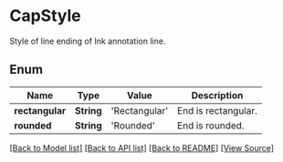﻿# CapStyle
Style of line ending of Ink annotation line. 

## Enum
Name | Type | Value | Description
------------ | ------------- | ------------- | -------------
**rectangular** | **String** | 'Rectangular' | End is rectangular.
**rounded** | **String** | 'Rounded' | End is rounded.

[[Back to Model list]](../README.md#documentation-for-models) [[Back to API list]](../README.md#documentation-for-api-endpoints) [[Back to README]](../README.md) [[View Source]](../AsposePdfCloud/Models/CapStyle.swift)

